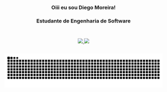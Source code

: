 <div align="center">  
  
  ### Oiii eu sou Diego Moreira!
  ### Estudante de Engenharia de Software
  ##
  
  <br>  
  
  <div align="center">
    <a href="https://github.com/dmsdiegomoreira">
    <img height="180em" src="https://github-readme-stats.vercel.app/api?username=dmsdiegomoreira&show_icons=true&theme=algolia&include_all_commits=true&count_private=true"/>
    <img height="180em" src="https://github-readme-stats.vercel.app/api/top-langs/?username=rafaballerini&layout=compact&langs_count=7&theme=algolia"/>
  </div>
      

 
##
![Snake animation](https://github.com/dmsdiegomoreira/dmsdiegomoreira/blob/output/github-contribution-grid-snake.svg)
    
</div>

